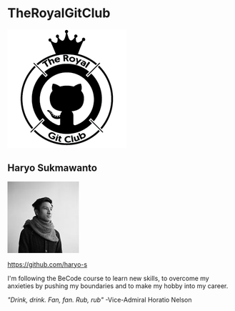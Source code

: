 # TheRoyalGitClub
![The Royal Git Club](https://raw.githubusercontent.com/Maarten-Vandaele/TheRoyalGitClub/Haryo/logo.png)

## Haryo Sukmawanto
![Haryo](https://raw.githubusercontent.com/Maarten-Vandaele/TheRoyalGitClub/Haryo/HaryoS.jpg)

https://github.com/haryo-s

I'm following the BeCode course to learn new skills, to overcome my anxieties by pushing my boundaries and to make my hobby into my career.

_"Drink, drink. Fan, fan. Rub, rub"_ -Vice-Admiral Horatio Nelson